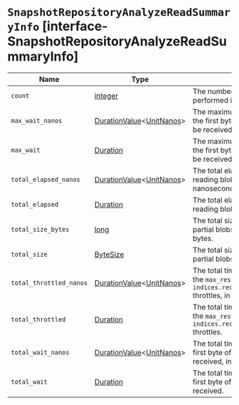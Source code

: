 # `SnapshotRepositoryAnalyzeReadSummaryInfo` [interface-SnapshotRepositoryAnalyzeReadSummaryInfo]

| Name | Type | Description |
| - | - | - |
| `count` | [integer](./integer.md) | The number of read operations performed in the test. |
| `max_wait_nanos` | [DurationValue](./DurationValue.md)<[UnitNanos](./UnitNanos.md)> | The maximum time spent waiting for the first byte of any read request to be received, in nanoseconds. |
| `max_wait` | [Duration](./Duration.md) | The maximum time spent waiting for the first byte of any read request to be received. |
| `total_elapsed_nanos` | [DurationValue](./DurationValue.md)<[UnitNanos](./UnitNanos.md)> | The total elapsed time spent on reading blobs in the test, in nanoseconds. |
| `total_elapsed` | [Duration](./Duration.md) | The total elapsed time spent on reading blobs in the test. |
| `total_size_bytes` | [long](./long.md) | The total size of all the blobs or partial blobs read in the test, in bytes. |
| `total_size` | [ByteSize](./ByteSize.md) | The total size of all the blobs or partial blobs read in the test. |
| `total_throttled_nanos` | [DurationValue](./DurationValue.md)<[UnitNanos](./UnitNanos.md)> | The total time spent waiting due to the `max_restore_bytes_per_sec` or `indices.recovery.max_bytes_per_sec` throttles, in nanoseconds. |
| `total_throttled` | [Duration](./Duration.md) | The total time spent waiting due to the `max_restore_bytes_per_sec` or `indices.recovery.max_bytes_per_sec` throttles. |
| `total_wait_nanos` | [DurationValue](./DurationValue.md)<[UnitNanos](./UnitNanos.md)> | The total time spent waiting for the first byte of each read request to be received, in nanoseconds. |
| `total_wait` | [Duration](./Duration.md) | The total time spent waiting for the first byte of each read request to be received. |
